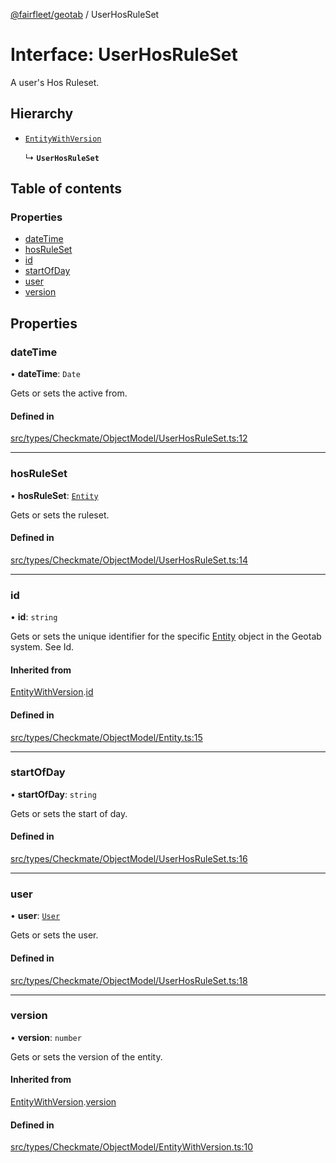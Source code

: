 [@fairfleet/geotab](../README.md) / UserHosRuleSet

# Interface: UserHosRuleSet

A user's Hos Ruleset.

## Hierarchy

- [`EntityWithVersion`](EntityWithVersion.md)

  ↳ **`UserHosRuleSet`**

## Table of contents

### Properties

- [dateTime](UserHosRuleSet.md#datetime)
- [hosRuleSet](UserHosRuleSet.md#hosruleset)
- [id](UserHosRuleSet.md#id)
- [startOfDay](UserHosRuleSet.md#startofday)
- [user](UserHosRuleSet.md#user)
- [version](UserHosRuleSet.md#version)

## Properties

### dateTime

• **dateTime**: `Date`

Gets or sets the active from.

#### Defined in

[src/types/Checkmate/ObjectModel/UserHosRuleSet.ts:12](https://github.com/fairfleet/geotab/blob/b682f10/src/types/Checkmate/ObjectModel/UserHosRuleSet.ts#L12)

___

### hosRuleSet

• **hosRuleSet**: [`Entity`](Entity.md)

Gets or sets the ruleset.

#### Defined in

[src/types/Checkmate/ObjectModel/UserHosRuleSet.ts:14](https://github.com/fairfleet/geotab/blob/b682f10/src/types/Checkmate/ObjectModel/UserHosRuleSet.ts#L14)

___

### id

• **id**: `string`

Gets or sets the unique identifier for the specific [Entity](Entity.md) object in the Geotab system. See Id.

#### Inherited from

[EntityWithVersion](EntityWithVersion.md).[id](EntityWithVersion.md#id)

#### Defined in

[src/types/Checkmate/ObjectModel/Entity.ts:15](https://github.com/fairfleet/geotab/blob/b682f10/src/types/Checkmate/ObjectModel/Entity.ts#L15)

___

### startOfDay

• **startOfDay**: `string`

Gets or sets the start of day.

#### Defined in

[src/types/Checkmate/ObjectModel/UserHosRuleSet.ts:16](https://github.com/fairfleet/geotab/blob/b682f10/src/types/Checkmate/ObjectModel/UserHosRuleSet.ts#L16)

___

### user

• **user**: [`User`](User.md)

Gets or sets the user.

#### Defined in

[src/types/Checkmate/ObjectModel/UserHosRuleSet.ts:18](https://github.com/fairfleet/geotab/blob/b682f10/src/types/Checkmate/ObjectModel/UserHosRuleSet.ts#L18)

___

### version

• **version**: `number`

Gets or sets the version of the entity.

#### Inherited from

[EntityWithVersion](EntityWithVersion.md).[version](EntityWithVersion.md#version)

#### Defined in

[src/types/Checkmate/ObjectModel/EntityWithVersion.ts:10](https://github.com/fairfleet/geotab/blob/b682f10/src/types/Checkmate/ObjectModel/EntityWithVersion.ts#L10)
